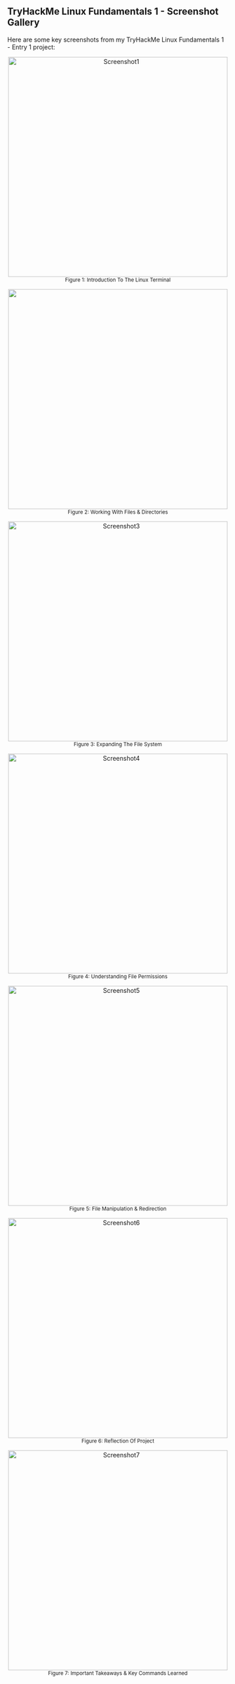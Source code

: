 ## TryHackMe Linux Fundamentals 1 - Screenshot Gallery

Here are some key screenshots from my TryHackMe Linux Fundamentals 1 - Entry 1 project:

<p align="center">
  <img src="https://github.com/OfficialCodyReynolds/Portfolio/blob/main/Portfolio/Portfolio/TryHackMe_Journal/Linux_Fundamentals_1/Screenshots/Screenshot1.jpeg" alt="Screenshot1" width="500" />
  <br><small>Figure 1: Introduction To The Linux Terminal</small>
</p>

<p align="center">
  <img src="https://github.com/OfficialCodyReynolds/Portfolio/blob/main/Portfolio/Portfolio/TryHackMe_Journal/Linux_Fundamentals_1/Screenshots/Screenshot2.jpeg" width="500" />
  <br><small>Figure 2: Working With Files & Directories</small>
</p>

<p align="center">
  <img src="https://github.com/OfficialCodyReynolds/Portfolio/blob/main/Portfolio/Portfolio/TryHackMe_Journal/Linux_Fundamentals_1/Screenshots/Screenshot3.jpeg" alt="Screenshot3" width="500" />
  <br><small>Figure 3: Expanding The File System</small>
</p>

<p align="center">
  <img src="https://github.com/OfficialCodyReynolds/Portfolio/blob/main/Portfolio/Portfolio/TryHackMe_Journal/Linux_Fundamentals_1/Screenshots/Screenshot4.jpeg" alt="Screenshot4" width="500" />
  <br><small>Figure 4: Understanding File Permissions</small>
</p>

<p align="center">
  <img src="https://github.com/OfficialCodyReynolds/Portfolio/blob/main/Portfolio/Portfolio/TryHackMe_Journal/Linux_Fundamentals_1/Screenshots/Screenshot5.jpeg" alt="Screenshot5" width="500" />
  <br><small>Figure 5: File Manipulation & Redirection</small>
</p>

<p align="center">
  <img src="https://github.com/OfficialCodyReynolds/Portfolio/blob/main/Portfolio/Portfolio/TryHackMe_Journal/Linux_Fundamentals_1/Screenshots/Screenshot6.jpeg" alt="Screenshot6" width="500" />
  <br><small>Figure 6: Reflection Of Project</small>
</p>

<p align="center">
  <img src="https://github.com/OfficialCodyReynolds/Portfolio/blob/main/Portfolio/Portfolio/TryHackMe_Journal/Linux_Fundamentals_1/Screenshots/Screenshot7.jpeg" alt="Screenshot7" width="500" />
  <br><small>Figure 7: Important Takeaways & Key Commands Learned</small>
</p>